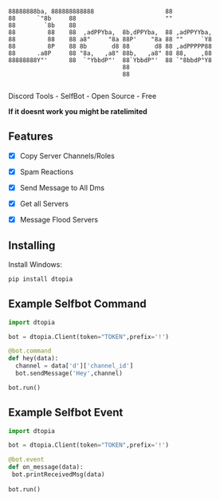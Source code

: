 ```
88888888ba, 888888888888                    88             
88      `"8b     88                         ""             
88        `8b    88                                        
88         88    88  ,adPPYba,  8b,dPPYba,  88 ,adPPYYba,  
88         88    88 a8"     "8a 88P'    "8a 88 ""     `Y8  
88         8P    88 8b       d8 88       d8 88 ,adPPPPP88  
88      .a8P     88 "8a,   ,a8" 88b,   ,a8" 88 88,    ,88  
88888888Y"'      88  `"YbbdP"'  88`YbbdP"'  88 `"8bbdP"Y8  
                                88                         
                                88                         
  
```        
Discord Tools - SelfBot - Open Source - Free

**If it doesnt work you might be ratelimited**

## Features
- [x] Copy Server Channels/Roles
- [x] Spam Reactions
- [x] Send Message to All Dms
- [x] Get all Servers
- [x] Message Flood Servers



## Installing
Install Windows:
```python
pip install dtopia
```

## Example Selfbot Command
```python
import dtopia

bot = dtopia.Client(token="TOKEN",prefix='!')

@bot.command
def hey(data):
  channel = data['d']['channel_id']
  bot.sendMessage('Hey',channel)

bot.run()

```
## Example Selfbot Event
```python
import dtopia

bot = dtopia.Client(token="TOKEN",prefix='!')

@bot.event
def on_message(data):
 bot.printReceivedMsg(data)
 
bot.run()
```
